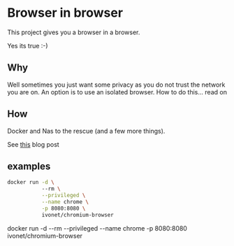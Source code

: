 # Browser in browser

This project gives you a browser in a browser.

Yes its true :-)

## Why

Well sometimes you just want some privacy as you do not trust the network you are on.
An option is to use an isolated browser. How to do this... read on

## How

Docker and Nas to the rescue (and a few more things).

See [this](https://www.ivonet.nl) blog post


## examples

```bash
docker run -d \ 
           --rm \
           --privileged \
           --name chrome \
           -p 8080:8080 \
           ivonet/chromium-browser
```

docker run -d --rm --privileged --name chrome  -p 8080:8080  ivonet/chromium-browser
